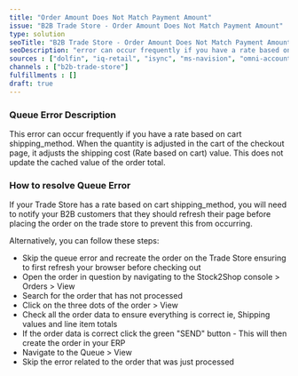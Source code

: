 ```yaml
---
title: "Order Amount Does Not Match Payment Amount"
issue: "B2B Trade Store - Order Amount Does Not Match Payment Amount"
type: solution
seoTitle: "B2B Trade Store - Order Amount Does Not Match Payment Amount"
seoDescription: "error can occur frequently if you have a rate based on cart shipping_method."
sources : ["dolfin", "iq-retail", "isync", "ms-navision", "omni-accounts", "pastel-partner", "sage-50cloud-pastel-xpress", "sage-200-evolution", "sage-300cloud", "sage-business-cloud-financials", "sage-evolution", "sage-one", "sage-pastel-evolution", "sap", "syspro" ]
channels : ["b2b-trade-store"]
fulfillments : []
draft: true
---
```


### Queue Error Description
This error can occur frequently if you have a rate based on cart shipping_method. 
When the quantity is adjusted in the cart of the checkout page, it adjusts the shipping cost (Rate based on cart) value. 
This does not update the cached value of the order total.

### How to resolve Queue Error
If your Trade Store has a rate based on cart shipping_method, you will need to notify your B2B customers that they should refresh their page before placing the order on the trade store to prevent this from occurring.

Alternatively, you can follow these steps:
- Skip the queue error and recreate the order on the Trade Store ensuring to first refresh your browser before checking out
- Open the order in question by navigating to the Stock2Shop console > Orders > View
- Search for the order that has not processed 
- Click on the three dots of the order > View
- Check all the order data to ensure everything is correct ie, Shipping values and line item totals
- If the order data is correct click the green "SEND" button - This will then create the order in your ERP
- Navigate to the Queue > View 
- Skip the error related to the order that was just processed